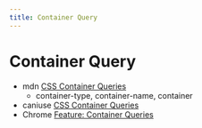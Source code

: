 ```yaml
---
title: Container Query
---
```


# Container Query

- mdn [CSS Container Queries](https://developer.mozilla.org/en-US/docs/Web/CSS/CSS_Container_Queries)
  - container-type, container-name, container
- caniuse [CSS Container Queries](https://caniuse.com/css-container-queries)
- Chrome [Feature: Container Queries](https://www.chromestatus.com/feature/6525308435955712)
